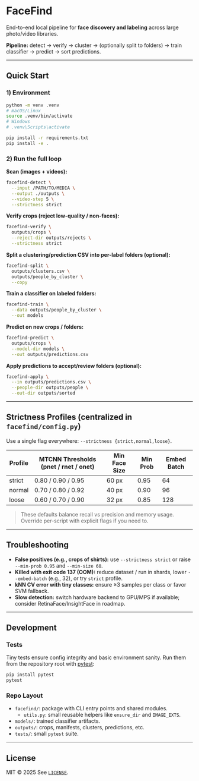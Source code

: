 # FaceFind

End-to-end local pipeline for **face discovery and labeling** across large photo/video libraries.

**Pipeline:** detect → verify → cluster → (optionally split to folders) → train classifier → predict → sort predictions.

---

## Quick Start

### 1) Environment
```bash
python -m venv .venv
# macOS/Linux
source .venv/bin/activate
# Windows
# .venv\Scripts\activate

pip install -r requirements.txt
pip install -e .
```

### 2) Run the full loop

**Scan (images + videos):**
```bash
facefind-detect \
  --input /PATH/TO/MEDIA \
  --output ./outputs \
  --video-step 5 \
  --strictness strict
```

**Verify crops (reject low-quality / non-faces):**
```bash
facefind-verify \
  outputs/crops \
  --reject-dir outputs/rejects \
  --strictness strict
```

**Split a clustering/prediction CSV into per-label folders (optional):**
```bash
facefind-split \
  outputs/clusters.csv \
  outputs/people_by_cluster \
  --copy
```

**Train a classifier on labeled folders:**
```bash
facefind-train \
  --data outputs/people_by_cluster \
  --out models
```

**Predict on new crops / folders:**
```bash
facefind-predict \
  outputs/crops \
  --model-dir models \
  --out outputs/predictions.csv
```

**Apply predictions to accept/review folders (optional):**
```bash
facefind-apply \
  --in outputs/predictions.csv \
  --people-dir outputs/people \
  --out-dir outputs/sorted
```

---

## Strictness Profiles (centralized in `facefind/config.py`)

Use a single flag everywhere: `--strictness {strict,normal,loose}`.

| Profile | MTCNN Thresholds (pnet / rnet / onet) | Min Face Size | Min Prob | Embed Batch |
|---|---|---|---|---|
| strict | 0.80 / 0.90 / 0.95 | 60 px | 0.95 | 64 |
| normal | 0.70 / 0.80 / 0.92 | 40 px | 0.90 | 96 |
| loose  | 0.60 / 0.70 / 0.90 | 32 px | 0.85 | 128 |

> These defaults balance recall vs precision and memory usage. Override per-script with explicit flags if you need to.

---

## Troubleshooting

- **False positives (e.g., crops of shirts):** use `--strictness strict` or raise `--min-prob 0.95` and `--min-size 60`.
- **Killed with exit code 137 (OOM):** reduce dataset / run in shards, lower `--embed-batch` (e.g., 32), or try `strict` profile.
- **kNN CV error with tiny classes:** ensure ≥3 samples per class or favor SVM fallback.
- **Slow detection:** switch hardware backend to GPU/MPS if available; consider RetinaFace/InsightFace in roadmap.

---

## Development

### Tests
Tiny tests ensure config integrity and basic environment sanity. Run them from the
repository root with [pytest](https://docs.pytest.org/):

```bash
pip install pytest
pytest
```

### Repo Layout
- `facefind/`: package with CLI entry points and shared modules.
  - `utils.py`: small reusable helpers like `ensure_dir` and `IMAGE_EXTS`.
- `models/`: trained classifier artifacts.
- `outputs/`: crops, manifests, clusters, predictions, etc.
- `tests/`: small `pytest` suite.

---

## License
MIT © 2025 <Your Name or Organization>
See [`LICENSE`](LICENSE).
